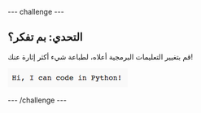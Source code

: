 \--- challenge \---

## التحدي: بم تفكر؟

قم بتغيير التعليمات البرمجية أعلاه، لطباعة شيء أكثر إثارة عنك!

![screenshot](images/me-mind.png)

\--- /challenge \---